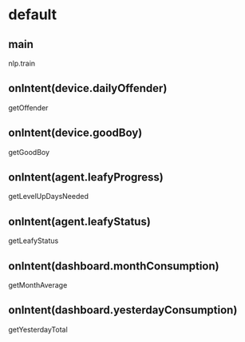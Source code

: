 # default

## main
nlp.train


## onIntent(device.dailyOffender)
getOffender

## onIntent(device.goodBoy)
getGoodBoy

## onIntent(agent.leafyProgress)
getLevelUpDaysNeeded

## onIntent(agent.leafyStatus)
getLeafyStatus

## onIntent(dashboard.monthConsumption)
getMonthAverage

## onIntent(dashboard.yesterdayConsumption)
getYesterdayTotal